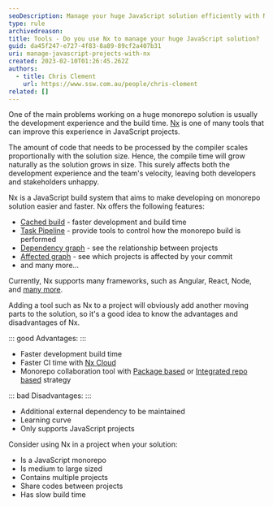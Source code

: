 ```yaml
---
seoDescription: Manage your huge JavaScript solution efficiently with Nx, a build system that accelerates development and build times, ideal for medium to large-sized monorepos.
type: rule
archivedreason:
title: Tools - Do you use Nx to manage your huge JavaScript solution?
guid: da45f247-e727-4f83-8a89-89cf2a407b31
uri: manage-javascript-projects-with-nx
created: 2023-02-10T01:26:45.262Z
authors:
  - title: Chris Clement
    url: https://www.ssw.com.au/people/chris-clement
related: []
---
```


One of the main problems working on a huge monorepo solution is usually the development experience and the build time.
[Nx](https://nx.dev/) is one of many tools that can improve this experience in JavaScript projects.

<!--endintro-->

The amount of code that needs to be processed by the compiler scales proportionally with the solution size. Hence, the compile time will grow naturally as the solution grows in size.
This surely affects both the development experience and the team's velocity, leaving both developers and stakeholders unhappy.

Nx is a JavaScript build system that aims to make developing on monorepo solution easier and faster.
Nx offers the following features:

- [Cached build](https://nx.dev/concepts/how-caching-works) - faster development and build time
- [Task Pipeline](https://nx.dev/concepts/task-pipeline-configuration) - provide tools to control how the monorepo build is performed
- [Dependency graph](https://nx.dev/core-features/explore-graph) - see the relationship between projects
- [Affected graph](https://nx.dev/concepts/affected) - see which projects is affected by your commit
- and many more...

Currently, Nx supports many frameworks, such as Angular, React, Node, and [many more](https://nx.dev/nx-api).

Adding a tool such as Nx to a project will obviously add another moving parts to the solution, so it's a good idea to know the advantages and disadvantages of Nx.

::: good
Advantages:
:::

- Faster development build time
- Faster CI time with [Nx Cloud](https://www.networkoptix.com/nx-cloud)
- Monorepo collaboration tool with [Package based](https://nx.dev/getting-started/package-based-repo-tutorial) or [Integrated repo based](https://nx.dev/getting-started/integrated-repo-tutorial) strategy

::: bad
Disadvantages:
:::

- Additional external dependency to be maintained
- Learning curve
- Only supports JavaScript projects

Consider using Nx in a project when your solution:

- Is a JavaScript monorepo
- Is medium to large sized
- Contains multiple projects
- Share codes between projects
- Has slow build time
